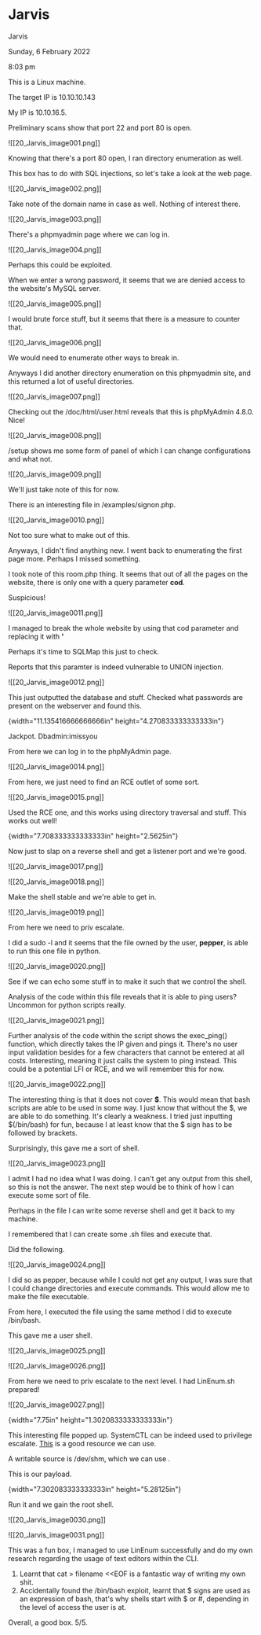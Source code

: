 # Jarvis

Jarvis

Sunday, 6 February 2022

8:03 pm

This is a Linux machine.

The target IP is 10.10.10.143

My IP is 10.10.16.5.

&#x20;

Preliminary scans show that port 22 and port 80 is open.

&#x20;

!\[\[20\_Jarvis\_image001.png]]

&#x20;

Knowing that there's a port 80 open, I ran directory enumeration as well.

&#x20;

This box has to do with SQL injections, so let's take a look at the web page.

!\[\[20\_Jarvis\_image002.png]]

&#x20;

Take note of the domain name in case as well. Nothing of interest there.

!\[\[20\_Jarvis\_image003.png]]

&#x20;

There's a phpmyadmin page where we can log in.

!\[\[20\_Jarvis\_image004.png]]

&#x20;

Perhaps this could be exploited.

&#x20;

When we enter a wrong password, it seems that we are denied access to the website's MySQL server.

!\[\[20\_Jarvis\_image005.png]]

&#x20;

I would brute force stuff, but it seems that there is a measure to counter that.

&#x20;

!\[\[20\_Jarvis\_image006.png]]

&#x20;

We would need to enumerate other ways to break in.

&#x20;

Anyways I did another directory enumeration on this phpmyadmin site, and this returned a lot of useful directories.

!\[\[20\_Jarvis\_image007.png]]

&#x20;

Checking out the /doc/html/user.html reveals that this is phpMyAdmin 4.8.0. Nice!

!\[\[20\_Jarvis\_image008.png]]

/setup shows me some form of panel of which I can change configurations and what not.

&#x20;

!\[\[20\_Jarvis\_image009.png]]

&#x20;

We'll just take note of this for now.

&#x20;

There is an interesting file in /examples/signon.php.

&#x20;

!\[\[20\_Jarvis\_image0010.png]]

&#x20;

Not too sure what to make out of this.

&#x20;

Anyways, I didn't find anything new. I went back to enumerating the first page more. Perhaps I missed something.

&#x20;

I took note of this room.php thing. It seems that out of all the pages on the website, there is only one with a query parameter **cod**.

&#x20;

Suspicious!

!\[\[20\_Jarvis\_image0011.png]]

&#x20;

I managed to break the whole website by using that cod parameter and replacing it with **'**

&#x20;

Perhaps it's time to SQLMap this just to check.

Reports that this paramter is indeed vulnerable to UNION injection.

!\[\[20\_Jarvis\_image0012.png]]

&#x20;

This just outputted the database and stuff. Checked what passwords are present on the webserver and found this.

&#x20;

{width="11.135416666666666in" height="4.270833333333333in"}

&#x20;

Jackpot. Dbadmin:imissyou

&#x20;

From here we can log in to the phpMyAdmin page.

&#x20;

!\[\[20\_Jarvis\_image0014.png]]

&#x20;

From here, we just need to find an RCE outlet of some sort.

!\[\[20\_Jarvis\_image0015.png]]

&#x20;

Used the RCE one, and this works using directory traversal and stuff. This works out well!

{width="7.708333333333333in" height="2.5625in"}

&#x20;

Now just to slap on a reverse shell and get a listener port and we're good.

&#x20;

!\[\[20\_Jarvis\_image0017.png]]

&#x20;

!\[\[20\_Jarvis\_image0018.png]]

&#x20;

Make the shell stable and we're able to get in.

!\[\[20\_Jarvis\_image0019.png]]

&#x20;

From here we need to priv escalate.

&#x20;

I did a sudo -l and it seems that the file owned by the user, **pepper**, is able to run this one file in python.

!\[\[20\_Jarvis\_image0020.png]]

&#x20;

See if we can echo some stuff in to make it such that we control the shell.

&#x20;

Analysis of the code within this file reveals that it is able to ping users? Uncommon for python scripts really.

!\[\[20\_Jarvis\_image0021.png]]

&#x20;

Further analysis of the code within the script shows the exec\_ping() function, which directly takes the IP given and pings it. There's no user input validation besides for a few characters that cannot be entered at all costs. Interesting, meaning it just calls the system to ping instead. This could be a potential LFI or RCE, and we will remember this for now.

&#x20;

!\[\[20\_Jarvis\_image0022.png]]

The interesting thing is that it does not cover **$**. This would mean that bash scripts are able to be used in some way. I just know that without the $, we are able to do something. It's clearly a weakness. I tried just inputting $(/bin/bash) for fun, because I at least know that the $ sign has to be followed by brackets.

&#x20;

Surprisingly, this gave me a sort of shell.

&#x20;

!\[\[20\_Jarvis\_image0023.png]]

&#x20;

I admit I had no idea what I was doing. I can't get any output from this shell, so this is not the answer. The next step would be to think of how I can execute some sort of file.

Perhaps in the file I can write some reverse shell and get it back to my machine.

I remembered that I can create some .sh files and execute that.

&#x20;

Did the following.

!\[\[20\_Jarvis\_image0024.png]]

&#x20;

I did so as pepper, because while I could not get any output, I was sure that I could change directories and execute commands. This would allow me to make the file executable.

&#x20;

From here, I executed the file using the same method I did to execute /bin/bash.

&#x20;

This gave me a user shell.

!\[\[20\_Jarvis\_image0025.png]]

&#x20;

!\[\[20\_Jarvis\_image0026.png]]

&#x20;

From here we need to priv escalate to the next level. I had LinEnum.sh prepared!

!\[\[20\_Jarvis\_image0027.png]]

&#x20;

{width="7.75in" height="1.3020833333333333in"}

This interesting file popped up. SystemCTL can be indeed used to privilege escalate. [This](https://gist.github.com/A1vinSmith/78786df7899a840ec43c5ddecb6a4740) is a good resource we can use.

A writable source is /dev/shm, which we can use .

&#x20;

This is our payload.

{width="7.302083333333333in" height="5.28125in"}

&#x20;

Run it and we gain the root shell.

&#x20;

!\[\[20\_Jarvis\_image0030.png]]

&#x20;

!\[\[20\_Jarvis\_image0031.png]]

&#x20;

This was a fun box, I managed to use LinEnum successfully and do my own research regarding the usage of text editors within the CLI.

1. Learnt that cat > filename <\<EOF is a fantastic way of writing my own shit.
2. Accidentally found the /bin/bash exploit, learnt that $ signs are used as an expression of bash, that's why shells start with $ or #, depending in the level of access the user is at.

&#x20;

Overall, a good box. 5/5.

&#x20;

&#x20;

